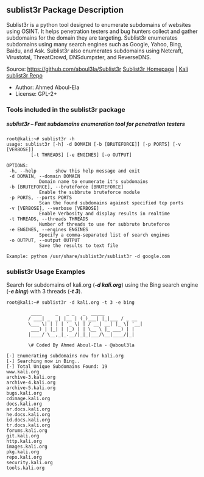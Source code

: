 ## sublist3r Package Description

Sublist3r is a python tool designed to enumerate subdomains of websites using OSINT. It helps penetration testers and bug hunters collect and gather subdomains for the domain they are targeting. Sublist3r enumerates subdomains using many search engines such as Google, Yahoo, Bing, Baidu, and Ask. Sublist3r also enumerates subdomains using Netcraft, Virustotal, ThreatCrowd, DNSdumpster, and ReverseDNS.

Source: https://github.com/aboul3la/Sublist3r
[Sublist3r Homepage](https://github.com/aboul3la/Sublist3r) | [Kali sublist3r Repo](https://gitlab.com/kalilinux/packages/sublist3r.git)

- Author: Ahmed Aboul-Ela
- License: GPL-2+

### Tools included in the sublist3r package

##### sublist3r – Fast subdomains enumeration tool for penetration testers

```
root@kali:~# sublist3r -h
usage: sublist3r [-h] -d DOMAIN [-b [BRUTEFORCE]] [-p PORTS] [-v [VERBOSE]]
         [-t THREADS] [-e ENGINES] [-o OUTPUT]

OPTIONS:
 -h, --help       show this help message and exit
 -d DOMAIN, --domain DOMAIN
            Domain name to enumerate it's subdomains
 -b [BRUTEFORCE], --bruteforce [BRUTEFORCE]
            Enable the subbrute bruteforce module
 -p PORTS, --ports PORTS
            Scan the found subdomains against specified tcp ports
 -v [VERBOSE], --verbose [VERBOSE]
            Enable Verbosity and display results in realtime
 -t THREADS, --threads THREADS
            Number of threads to use for subbrute bruteforce
 -e ENGINES, --engines ENGINES
            Specify a comma-separated list of search engines
 -o OUTPUT, --output OUTPUT
            Save the results to text file

Example: python /usr/share/sublist3r/sublist3r -d google.com
```

### sublist3r Usage Examples

Search for subdomains of kali.org (***-d kali.org***) using the Bing search engine (***-e bing***) with 3 threads (***-t 3***).

```
root@kali:~# sublist3r -d kali.org -t 3 -e bing

         ____     _   _ _   _  _____
        / ___| _  _| |__ | (_)___| |_|___ / _ __
        \___ \| | | | '_ \| | / __| __| |_ \| '__|
         ___) | |_| | |_) | | \__ \ |_ ___) | |
        |____/ \__,_|_.__/|_|_|___/\__|____/|_|

        \# Coded By Ahmed Aboul-Ela - @aboul3la
  
[-] Enumerating subdomains now for kali.org
[-] Searching now in Bing..
[-] Total Unique Subdomains Found: 19
www.kali.org
archive-3.kali.org
archive-4.kali.org
archive-5.kali.org
bugs.kali.org
cdimage.kali.org
docs.kali.org
ar.docs.kali.org
he.docs.kali.org
id.docs.kali.org
tr.docs.kali.org
forums.kali.org
git.kali.org
http.kali.org
images.kali.org
pkg.kali.org
repo.kali.org
security.kali.org
tools.kali.org
```